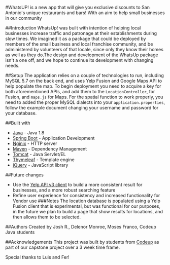 #WhatsUP! is a new app that will give you exclusive discounts to San Antonio's unique restaurants and bars!
With an aim to help small businesses in our community


##Introduction
WhatsUp! was built with intention of helping local businesses increase traffic and patronage at their establishments 
during slow times. We imagined it as a package that could be deployed by members of the small business and local
franchise community, and be administered by volunteers of that locale, since only they know their homes as well as they 
do.The design and development of the WhatsUp package isn't a one off, and we hope to continue its development with 
changing needs.


##Setup
The application relies on a couple of technologies to run, including MySQL 5.7 on the back end, and uses Yelp Fusion and
Google Maps API to help populate the map. To begin deployment you need to acquire a key for both aforementioned APIs, and
add them to the `LocationController`, for Fusion, and `maps.js` for Maps. For the spatial function to work properly,
you need to added the proper MySQL dialects into your `application.properties`, follow the example document changing your
username and password for your database.

##Built with
* [Java](http://www.oracle.com/technetwork/java/javase/downloads/jdk8-downloads-2133151.html) - Java 1.8
* [Spring Boot](https://projects.spring.io/spring-boot/) - Application Development
* [Nginix](https://nginx.org/en//) - HTTP server
* [Maven](https://maven.apache.org/) - Dependency Management
* [Tomcat](https://tomcat.apache.org/) - Java Servlet/EL
* [Thymeleaf](http://www.thymeleaf.org/) - Template engine
* [jQuery](https://jquery.com/) - JavaScript library 

##Future changes
- Use the [Yelp API v3 client](https://github.com/MontealegreLuis/yelpv3-java-client) to build a more consistent result
for businesses, and a more robust searching feature
- Refine user experience for consistency and increased functionality for Vendor use
###Notes
The location database is populated using a Yelp Fusion client that is experimental, but was functional for our purposes,
in the future we plan to build a page that show results for locations, and then allows them to be selected.

##Authors
Created by Josh R., Delenor Monroe, Moses Franco, Codeup Java students

##Acknowledgements
This project was built by students from [Codeup](http://codeup.com//) as part of our capstone project over a 3 week time 
frame.

Special thanks to Luis and Fer!
